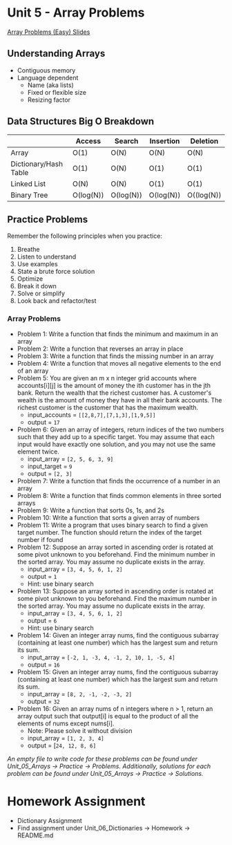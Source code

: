 # Unit 5 - Array Problems

[Array Problems (Easy) Slides](https://docs.google.com/presentation/d/1PX6IedLeZXRy1QNNnM5vgS9TZzgURxpkFh1OCNCcS10/edit?usp=sharing)

## Understanding Arrays
- Contiguous memory
- Language dependent
    - Name (aka lists)
    - Fixed or flexible size
    - Resizing factor

## Data Structures Big O Breakdown

| | Access | Search | Insertion | Deletion |
| --- | --- | --- | --- | --- |
| Array | O(1) | O(N) | O(N) | O(N) |
| Dictionary/Hash Table | O(1) | O(N) | O(1) | O(1) |
| Linked List | O(N) | O(N) | O(1) | O(1) |
| Binary Tree | O(log(N)) | O(log(N)) | O(log(N)) | O((log(N)) |

## Practice Problems
Remember the following principles when you practice:
1. Breathe
2. Listen to understand
3. Use examples
4. State a brute force solution
5. Optimize
6. Break it down
7. Solve or simplify
8. Look back and refactor/test

### Array Problems
- Problem 1: Write a function that finds the minimum and maximum in an array 
- Problem 2: Write a function that reverses an array in place
- Problem 3: Write a function that finds the missing number in an array
- Problem 4: Write a function that moves all negative elements to the end of an array
- Problem 5: You are given an m x n integer grid accounts where accounts[i][j] is the amount of money the ith customer has in the jth bank. Return the wealth that the richest customer has. A customer's wealth is the amount of money they have in all their bank accounts. The richest customer is the customer that has the maximum wealth.
    - input_accounts = `[[2,8,7],[7,1,3],[1,9,5]]`
    - output = `17`
- Problem 6: Given an array of integers, return indices of the two numbers such that they add up to a specific target. You may assume that each input would have exactly one solution, and you may not use the same element twice.
    - input_array = `[2, 5, 6, 3, 9]`
    - input_target = `9`
    - output = `[2, 3]`
- Problem 7: Write a function that finds the occurrence of a number in an array
- Problem 8: Write a function that finds common elements in three sorted arrays
- Problem 9: Write a function that sorts 0s, 1s, and 2s
- Problem 10: Write a function that sorts a given array of numbers
- Problem 11: Write a program that uses binary search to find a given target number. The function should return the index of the target number if found
- Problem 12: Suppose an array sorted in ascending order is rotated at some pivot unknown to you beforehand. Find the minimum number in the sorted array. You may assume no duplicate exists in the array.
    - input_array = `[3, 4, 5, 6, 1, 2]`
    - output = `1`
    - Hint: use binary search
- Problem 13: Suppose an array sorted in ascending order is rotated at some pivot unknown to you beforehand. Find the maximum number in the sorted array. You may assume no duplicate exists in the array.
    - input_array = `[3, 4, 5, 6, 1, 2]`
    - output = `6`
    - Hint: use binary search
- Problem 14: Given an integer array nums, find the contiguous subarray (containing at least one number) which has the largest sum and return its sum.
    - input_array = `[-2, 1, -3, 4, -1, 2, 10, 1, -5, 4]`
    - output = `16`
- Problem 15: Given an integer array nums, find the contiguous subarray (containing at least one number) which has the largest sum and return its sum.
    - input_array = `[8, 2, -1, -2, -3, 2]`
    - output = `32`
- Problem 16: Given an array nums of n integers where n > 1, return an array output such that output[i] is equal to the product of all the elements of nums except nums[i].
    - Note: Please solve it without division
    - input_array = `[1, 2, 3, 4]`
    - output = [`24, 12, 8, 6]`

*An empty file to write code for these problems can be found under Unit_05_Arrays -> Practice -> Problems. Additionally, solutions for each problem can be found under Unit_05_Arrays -> Practice -> Solutions.*

# Homework Assignment
- Dictionary Assignment
- Find assignment under Unit_06_Dictionaries -> Homework -> README.md
